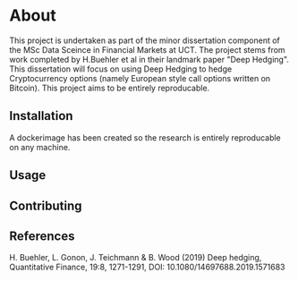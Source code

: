 # About 
This project is undertaken as part of the minor dissertation component of the MSc Data Sceince in Financial Markets at UCT. The project stems from work completed by H.Buehler et al in their landmark paper "Deep Hedging". This dissertation will focus on using Deep Hedging to hedge Cryptocurrency options (namely European style call options written on Bitcoin). This project aims to be entirely reproducable. 

## Installation

A dockerimage has been created so the research is entirely reproducable on any machine.

## Usage 

## Contributing 

## References 
H. Buehler, L. Gonon, J. Teichmann & B. Wood (2019) Deep hedging, Quantitative Finance, 19:8, 1271-1291, DOI: 10.1080/14697688.2019.1571683